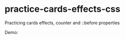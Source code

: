 # practice-cards-effects-css

Practicing cards effects, counter and ::before properties

Demo:
    <a href="https://drive.google.com/file/d/123Q_6ql9smjU9AI9v1gtALG23GbJCOoc/view?usp=sharing"></a>
